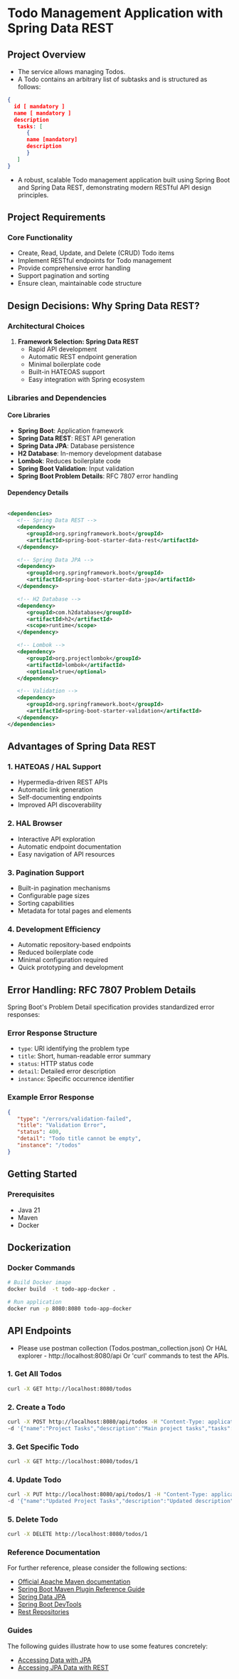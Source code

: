 # Todo Management Application with Spring Data REST

## Project Overview

- The service allows managing Todos.
- A Todo contains an arbitrary list of subtasks and is structured as follows:

```json
{
  id [ mandatory ]
  name [ mandatory ]
  description
   tasks: [
      {
      name [mandatory]
      description
      }
   ]
}
```

- A robust, scalable Todo management application built using Spring Boot and Spring Data REST, demonstrating modern RESTful API design principles.

## Project Requirements

### Core Functionality

- Create, Read, Update, and Delete (CRUD) Todo items
- Implement RESTful endpoints for Todo management
- Provide comprehensive error handling
- Support pagination and sorting
- Ensure clean, maintainable code structure

## Design Decisions: Why Spring Data REST?

### Architectural Choices

1. **Framework Selection: Spring Data REST**
   - Rapid API development
   - Automatic REST endpoint generation
   - Minimal boilerplate code
   - Built-in HATEOAS support
   - Easy integration with Spring ecosystem

### Libraries and Dependencies

#### Core Libraries

- **Spring Boot**: Application framework
- **Spring Data REST**: REST API generation
- **Spring Data JPA**: Database persistence
- **H2 Database**: In-memory development database
- **Lombok**: Reduces boilerplate code
- **Spring Boot Validation**: Input validation
- **Spring Boot Problem Details**: RFC 7807 error handling

#### Dependency Details

```xml

<dependencies>
   <!-- Spring Data REST -->
   <dependency>
      <groupId>org.springframework.boot</groupId>
      <artifactId>spring-boot-starter-data-rest</artifactId>
   </dependency>

   <!-- Spring Data JPA -->
   <dependency>
      <groupId>org.springframework.boot</groupId>
      <artifactId>spring-boot-starter-data-jpa</artifactId>
   </dependency>

   <!-- H2 Database -->
   <dependency>
      <groupId>com.h2database</groupId>
      <artifactId>h2</artifactId>
      <scope>runtime</scope>
   </dependency>

   <!-- Lombok -->
   <dependency>
      <groupId>org.projectlombok</groupId>
      <artifactId>lombok</artifactId>
      <optional>true</optional>
   </dependency>

   <!-- Validation -->
   <dependency>
      <groupId>org.springframework.boot</groupId>
      <artifactId>spring-boot-starter-validation</artifactId>
   </dependency>
</dependencies>
```

## Advantages of Spring Data REST

### 1. HATEOAS / HAL Support

- Hypermedia-driven REST APIs
- Automatic link generation
- Self-documenting endpoints
- Improved API discoverability

### 2. HAL Browser

- Interactive API exploration
- Automatic endpoint documentation
- Easy navigation of API resources

### 3. Pagination Support

- Built-in pagination mechanisms
- Configurable page sizes
- Sorting capabilities
- Metadata for total pages and elements

### 4. Development Efficiency

- Automatic repository-based endpoints
- Reduced boilerplate code
- Minimal configuration required
- Quick prototyping and development

## Error Handling: RFC 7807 Problem Details

Spring Boot's Problem Detail specification provides standardized error responses:

### Error Response Structure

- `type`: URI identifying the problem type
- `title`: Short, human-readable error summary
- `status`: HTTP status code
- `detail`: Detailed error description
- `instance`: Specific occurrence identifier

### Example Error Response

```json
{
   "type": "/errors/validation-failed",
   "title": "Validation Error",
   "status": 400,
   "detail": "Todo title cannot be empty",
   "instance": "/todos"
}
```

## Getting Started

### Prerequisites

- Java 21
- Maven
- Docker

## Dockerization

### Docker Commands

```bash
# Build Docker image
docker build  -t todo-app-docker .

# Run application
docker run -p 8080:8080 todo-app-docker

```

## API Endpoints

- Please use postman collection (Todos.postman_collection.json) Or HAL explorer - http://localhost:8080/api Or 'curl' commands to test the APIs.

### 1. Get All Todos

```bash
curl -X GET http://localhost:8080/todos
```

### 2. Create a Todo

```bash
curl -X POST http://localhost:8080/api/todos -H "Content-Type: application/json" \
-d '{"name":"Project Tasks","description":"Main project tasks","tasks":[{"name":"Design","description":"Create initial design"}]}'
```

### 3. Get Specific Todo

```bash
curl -X GET http://localhost:8080/todos/1
```

### 4. Update Todo

```bash
curl -X PUT http://localhost:8080/api/todos/1 -H "Content-Type: application/json" \
-d '{"name":"Updated Project Tasks","description":"Updated description","tasks":[{"name":"Implement","description":"Start implementation"}]}'
```

### 5. Delete Todo

```bash
curl -X DELETE http://localhost:8080/todos/1
```

### Reference Documentation

For further reference, please consider the following sections:

* [Official Apache Maven documentation](https://maven.apache.org/guides/index.html)
* [Spring Boot Maven Plugin Reference Guide](https://docs.spring.io/spring-boot/3.4.0/maven-plugin)
* [Spring Data JPA](https://docs.spring.io/spring-boot/3.4.0/reference/data/sql.html#data.sql.jpa-and-spring-data)
* [Spring Boot DevTools](https://docs.spring.io/spring-boot/3.4.0/reference/using/devtools.html)
* [Rest Repositories](https://docs.spring.io/spring-boot/3.4.0/how-to/data-access.html#howto.data-access.exposing-spring-data-repositories-as-rest)

### Guides

The following guides illustrate how to use some features concretely:

* [Accessing Data with JPA](https://spring.io/guides/gs/accessing-data-jpa/)
* [Accessing JPA Data with REST](https://spring.io/guides/gs/accessing-data-rest/)
